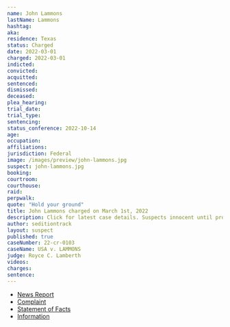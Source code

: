 ```yaml
---
name: John Lammons
lastName: Lammons
hashtag:
aka:
residence: Texas
status: Charged
date: 2022-03-01
charged: 2022-03-01
indicted:
convicted:
acquitted:
sentenced:
dismissed:
deceased:
plea_hearing:
trial_date:
trial_type:
sentencing:
status_conference: 2022-10-14
age:
occupation:
affiliations:
jurisdiction: Federal
image: /images/preview/john-lammons.jpg
suspect: john-lammons.jpg
booking:
courtroom:
courthouse:
raid:
perpwalk:
quote: "Hold your ground"
title: John Lammons charged on March 1st, 2022
description: Click for latest case details. Suspects innocent until proven guilty.
author: seditiontrack
layout: suspect
published: true
caseNumber: 22-cr-0103
caseName: USA v. LAMMONS
judge: Royce C. Lamberth
videos:
charges:
sentence:
---
```

- [News Report](https://www.khou.com/article/news/local/fbi-agents-arrest-galveston-county-man-capitol-riot/285-38904ed4-0723-4e3e-886f-2892b41d1a9d)
- [Complaint](https://www.justice.gov/usao-dc/case-multi-defendant/file/1487231/download)
- [Statement of Facts](https://www.justice.gov/usao-dc/case-multi-defendant/file/1487236/download)
- [Information](https://extremism.gwu.edu/sites/g/files/zaxdzs2191/f/John%20Lammons%20Information.pdf)
